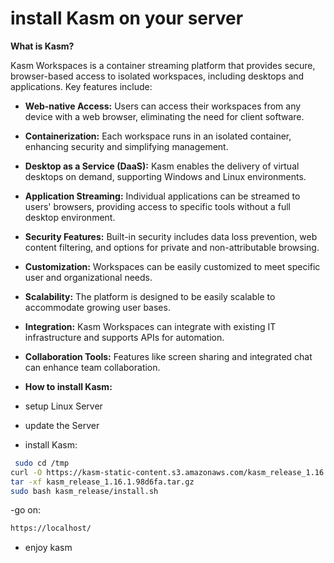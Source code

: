 # install Kasm on your server
**What is Kasm?**

Kasm Workspaces is a container streaming platform that provides secure, browser-based access to isolated workspaces, including desktops and applications. Key features include:

  * **Web-native Access:** Users can access their workspaces from any device with a web browser, eliminating the need for client software.
  * **Containerization:** Each workspace runs in an isolated container, enhancing security and simplifying management.
  * **Desktop as a Service (DaaS):** Kasm enables the delivery of virtual desktops on demand, supporting Windows and Linux environments.
  * **Application Streaming:** Individual applications can be streamed to users' browsers, providing access to specific tools without a full desktop environment.
  * **Security Features:** Built-in security includes data loss prevention, web content filtering, and options for private and non-attributable browsing.
  * **Customization:** Workspaces can be easily customized to meet specific user and organizational needs.
  * **Scalability:** The platform is designed to be easily scalable to accommodate growing user bases.
  * **Integration:** Kasm Workspaces can integrate with existing IT infrastructure and supports APIs for automation.
  * **Collaboration Tools:** Features like screen sharing and integrated chat can enhance team collaboration.

* **How to install Kasm:**

* setup Linux Server

* update the Server

* install Kasm:

  
```bash
 sudo cd /tmp
curl -O https://kasm-static-content.s3.amazonaws.com/kasm_release_1.16.1.98d6fa.tar.gz
tar -xf kasm_release_1.16.1.98d6fa.tar.gz
sudo bash kasm_release/install.sh
```

-go on:

  ```bash
  https://localhost/
```
* enjoy kasm
